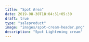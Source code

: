 ```yaml
---
title: "Spot Area"
date: 2019-08-30T18:04:51+05:30
draft: true
type: "saleproduct"
image: "images/spot-cream-header.png"
description: "Spot Lightening cream"
---
```

